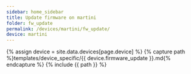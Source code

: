 ```yaml
---
sidebar: home_sidebar
title: Update firmware on martini
folder: fw_update
permalink: /devices/martini/fw_update/
device: martini
---
```

{% assign device = site.data.devices[page.device] %}
{% capture path %}templates/device_specific/{{ device.firmware_update }}.md{% endcapture %}
{% include {{ path }} %}
